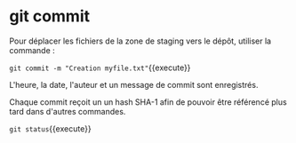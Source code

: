 # git commit

Pour déplacer les fichiers de la zone de staging vers le dépôt, utiliser la commande :

`git commit -m "Creation myfile.txt"`{{execute}}

L'heure, la date, l'auteur et un message de commit sont enregistrés.

Chaque commit reçoit un un hash SHA-1 afin de pouvoir être référencé plus tard dans d'autres commandes.

`git status`{{execute}}
